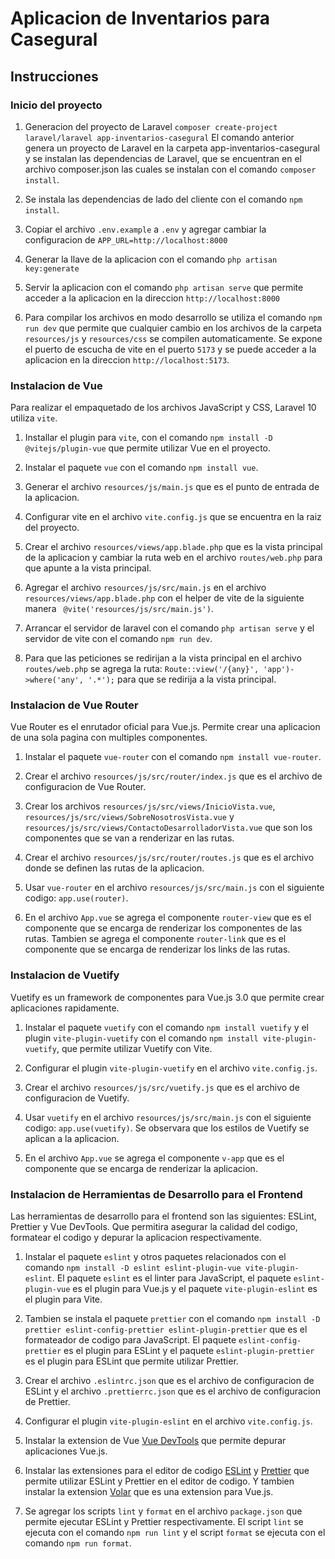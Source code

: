 # Aplicacion de Inventarios para Casegural

## Instrucciones

### Inicio del proyecto

1. Generacion del proyecto de Laravel `composer create-project laravel/laravel app-inventarios-casegural`
   El comando anterior genera un proyecto de Laravel en la carpeta app-inventarios-casegural y se instalan las dependencias de Laravel, que se encuentran en el archivo composer.json las cuales se instalan con el comando `composer install`.

2. Se instala las dependencias de lado del cliente con el comando `npm install`.

3. Copiar el archivo `.env.example` a `.env` y agregar cambiar la configuracion de `APP_URL=http://localhost:8000`

4. Generar la llave de la aplicacion con el comando `php artisan key:generate`

5. Servir la aplicacion con el comando `php artisan serve` que permite acceder a la aplicacion en la direccion `http://localhost:8000`

6. Para compilar los archivos en modo desarrollo se utiliza el comando `npm run dev` que permite que cualquier cambio en los archivos de la carpeta `resources/js` y `resources/css` se compilen automaticamente. Se expone el puerto de escucha de vite en el puerto `5173` y se puede acceder a la aplicacion en la direccion `http://localhost:5173`.

### Instalacion de Vue

Para realizar el empaquetado de los archivos JavaScript y CSS, Laravel 10 utiliza `vite`.

1. Installar el plugin para `vite`, con el comando `npm install -D @vitejs/plugin-vue` que permite utilizar Vue en el proyecto.

2. Instalar el paquete `vue` con el comando `npm install vue`.

3. Generar el archivo `resources/js/main.js` que es el punto de entrada de la aplicacion.

4. Configurar vite en el archivo `vite.config.js` que se encuentra en la raiz del proyecto.

5. Crear el archivo `resources/views/app.blade.php` que es la vista principal de la aplicacion y cambiar la ruta web en el archivo `routes/web.php` para que apunte a la vista principal.

6. Agregar el archivo `resources/js/src/main.js` en el archivo `resources/views/app.blade.php` con el helper de vite de la siguiente manera ` @vite('resources/js/src/main.js')`.

7. Arrancar el servidor de laravel con el comando `php artisan serve` y el servidor de vite con el comando `npm run dev`.

8. Para que las peticiones se redirijan a la vista principal en el archivo `routes/web.php` se agrega la ruta: `Route::view('/{any}', 'app')->where('any', '.*');` para que se redirija a la vista principal.

### Instalacion de Vue Router

Vue Router es el enrutador oficial para Vue.js. Permite crear una aplicacion de una sola pagina con multiples componentes.

1. Instalar el paquete `vue-router` con el comando `npm install vue-router`.

2. Crear el archivo `resources/js/src/router/index.js` que es el archivo de configuracion de Vue Router.

3. Crear los archivos `resources/js/src/views/InicioVista.vue`, `resources/js/src/views/SobreNosotrosVista.vue` y `resources/js/src/views/ContactoDesarrolladorVista.vue` que son los componentes que se van a renderizar en las rutas.

4. Crear el archivo `resources/js/src/router/routes.js` que es el archivo donde se definen las rutas de la aplicacion.

5. Usar `vue-router` en el archivo `resources/js/src/main.js` con el siguiente codigo: `app.use(router)`.

6. En el archivo `App.vue` se agrega el componente `router-view` que es el componente que se encarga de renderizar los componentes de las rutas. Tambien se agrega el componente `router-link` que es el componente que se encarga de renderizar los links de las rutas.

### Instalacion de Vuetify

Vuetify es un framework de componentes para Vue.js 3.0 que permite crear aplicaciones rapidamente.

1. Instalar el paquete `vuetify` con el comando `npm install vuetify` y el plugin `vite-plugin-vuetify` con el comando `npm install vite-plugin-vuetify`, que permite utilizar Vuetify con Vite.

2. Configurar el plugin `vite-plugin-vuetify` en el archivo `vite.config.js`.

3. Crear el archivo `resources/js/src/vuetify.js` que es el archivo de configuracion de Vuetify.

4. Usar `vuetify` en el archivo `resources/js/src/main.js` con el siguiente codigo: `app.use(vuetify)`. Se observara que los estilos de Vuetify se aplican a la aplicacion.

5. En el archivo `App.vue` se agrega el componente `v-app` que es el componente que se encarga de renderizar la aplicacion.

### Instalacion de Herramientas de Desarrollo para el Frontend

Las herramientas de desarrollo para el frontend son las siguientes: ESLint, Prettier y Vue DevTools. Que permitira asegurar la calidad del codigo, formatear el codigo y depurar la aplicacion respectivamente.

1. Instalar el paquete `eslint` y otros paquetes relacionados con el comando `npm install -D eslint eslint-plugin-vue vite-plugin-eslint`. El paquete `eslint` es el linter para JavaScript, el paquete `eslint-plugin-vue` es el plugin para Vue.js y el paquete `vite-plugin-eslint` es el plugin para Vite.

2. Tambien se instala el paquete `prettier` con el comando `npm install -D prettier eslint-config-prettier eslint-plugin-prettier` que es el formateador de codigo para JavaScript. El paquete `eslint-config-prettier` es el plugin para ESLint y el paquete `eslint-plugin-prettier` es el plugin para ESLint que permite utilizar Prettier.

3. Crear el archivo `.eslintrc.json` que es el archivo de configuracion de ESLint y el archivo `.prettierrc.json` que es el archivo de configuracion de Prettier.

4. Configurar el plugin `vite-plugin-eslint` en el archivo `vite.config.js`.

5. Instalar la extension de Vue [Vue DevTools](https://devtools.vuejs.org/guide/installation.html) que permite depurar aplicaciones Vue.js.

6. Instalar las extensiones para el editor de codigo [ESLint](https://marketplace.visualstudio.com/items?itemName=dbaeumer.vscode-eslint) y [Prettier](https://marketplace.visualstudio.com/items?itemName=esbenp.prettier-vscode) que permite utilizar ESLint y Prettier en el editor de codigo. Y tambien instalar la extension [Volar](https://marketplace.visualstudio.com/items?itemName=vue.volar) que es una extension para Vue.js.

7. Se agregar los scripts `lint` y `format` en el archivo `package.json` que permite ejecutar ESLint y Prettier respectivamente. El script `lint` se ejecuta con el comando `npm run lint` y el script `format` se ejecuta con el comando `npm run format`.
